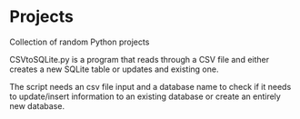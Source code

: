 # Projects
Collection of random Python projects

CSVtoSQLite.py is a program that reads through a CSV file and either creates a new SQLite table or updates and existing one.

The script needs an csv file input and a database name to check if it needs to update/insert information to an existing database or create an entirely new database.

